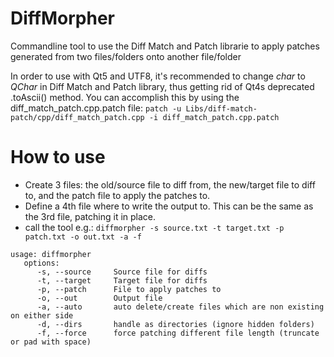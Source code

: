 DiffMorpher
==========
Commandline tool to use the Diff Match and Patch librarie to apply patches generated from two files/folders onto another file/folder

In order to use with Qt5 and UTF8, it's recommended to change *char* to *QChar* in Diff Match and Patch library, thus getting rid of Qt4s deprecated .toAscii() method.
You can accomplish this by using the diff_match_patch.cpp.patch file: `patch -u Libs/diff-match-patch/cpp/diff_match_patch.cpp -i diff_match_patch.cpp.patch`

How to use
==========
* Create 3 files: the old/source file to diff from, the new/target file to diff to, and the patch file to apply the patches to.
* Define a 4th file where to write the output to. This can be the same as the 3rd file, patching it in place.
* call the tool e.g.: `diffmorpher -s source.txt -t target.txt -p patch.txt -o out.txt -a -f`

```
usage: diffmorpher
   options:
      -s, --source     Source file for diffs
      -t, --target     Target file for diffs
      -p, --patch      File to apply patches to
      -o, --out        Output file
      -a, --auto       auto delete/create files which are non existing on either side
      -d, --dirs       handle as directories (ignore hidden folders)
      -f, --force      force patching different file length (truncate or pad with space)
```